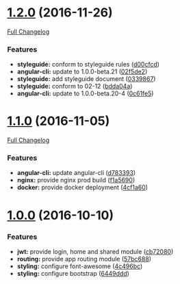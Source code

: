 <a name="1.2.0"></a>
# [1.2.0](https://github.com/TheDonDope/crudular/releases/tag/v1.2.0) (2016-11-26)

[Full Changelog](https://github.com/TheDonDope/crudular/compare/v1.1.0...v1.2.0)

### Features

* **styleguide:** conform to styleguide rules ([d00cfcd](https://github.com/TheDonDope/crudular/commit/d00cfcd7cb815a65e77a5fda86a963c89f6c7ac3))
* **angular-cli:** update to 1.0.0-beta.21 ([02f5de2](https://github.com/TheDonDope/crudular/commit/02f5de2e4f66b1c009875bc6e1dfc1f14e76796e))
* **styleguide:** add styleguide document ([0339867](https://github.com/TheDonDope/crudular/commit/03398679c116d1cf9ce2d81fa72d35cc594e8c61))
* **styleguide:** conform to 02-12 ([bdda04a](https://github.com/TheDonDope/crudular/commit/bdda04ad2ff4886da1482f19aa4d92674cc83066))
* **angular-cli:** update to 1.0.0-beta.20-4 ([0c61fe5](https://github.com/TheDonDope/crudular/commit/0c61fe51b2940de09772ec4aac2463205cf096a6))


<a name="1.1.0"></a>
# [1.1.0](https://github.com/TheDonDope/crudular/releases/tag/v1.1.0) (2016-11-05)

[Full Changelog](https://github.com/TheDonDope/crudular/compare/v1.0.0...v1.1.0)

### Features

* **angular-cli:** update angular-cli ([d783393](https://github.com/TheDonDope/crudular/commit/d78339374bd7ac6ab8dcde34bba4b51d6a804628))
* **nginx:** provide nginx prod build ([f1a5690](https://github.com/TheDonDope/crudular/commit/f1a5690f1f46c26a13f2c5e1e854bd736e89d868))
* **docker:** provide docker deployment ([4cf1a60](https://github.com/TheDonDope/crudular/commit/4cf1a606e860fbd194c482abcf9e34fe723b1969))


<a name="1.0.0"></a>
# [1.0.0](https://github.com/TheDonDope/crudular/releases/tag/v1.0.0) (2016-10-10)


### Features

* **jwt:** provide login, home and shared module ([cb72080](https://github.com/TheDonDope/crudular/commit/cb720805b182865ba7d0accb949206e77a80aacd))
* **routing:** provide app routing module ([57bc688](https://github.com/TheDonDope/crudular/commit/57bc688e959876f7ecc78bfe84287dd34fefa321))
* **styling:** configure font-awesome ([4c496bc](https://github.com/TheDonDope/crudular/commit/4c496bcaa6eb6254d44530f4cb692f4c6cfe2031))
* **styling:** configure bootstrap ([6449ddd](https://github.com/TheDonDope/crudular/commit/6449ddd58200a49be4bcda6b0d260de33ac6cd05))


